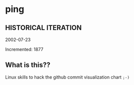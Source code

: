 # ping

## HISTORICAL ITERATION
2002-07-23

Incremented: 1877

## What is this?? 
Linux skills to hack the github commit visualization chart `;-)`
